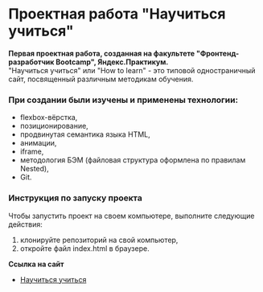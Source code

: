 # Проектная работа "Научиться учиться"  
  
**Первая проектная работа, созданная на факультете "Фронтенд-разработчик Bootcamp", Яндекс.Практикум.**  
"Научиться учиться" или "How to learn" - это типовой одностраничный сайт, посвященный различным методикам обучения.  
  
### При создании были изучены и применены технологии:  
* flexbox-вёрстка,
* позиционирование,
* продвинутая семантика языка HTML,
* анимации,
* iframe,
* методология БЭМ (файловая структура оформлена по правилам Nested),
* Git.

### Инструкция по запуску проекта
Чтобы запустить проект на своем компьютере, выполните следующие действия:   
1. клонируйте репозиторий на свой компьютер,  
2. откройте файл index.html в браузере.  

**Ссылка на сайт**  
* [Научиться учиться](https://how-to-learn-bootcamp-nu.vercel.app)
